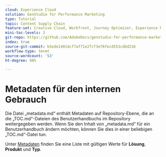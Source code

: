 ```yaml
---
cloud: Experience Cloud
solution: GenStudio for Performance Marketing
type: Tutorial
topic: Content Supply Chain
feature-set: Creative Cloud, Workfront, Journey Optimizer, Experience Manager, Experience Manager Sites, Experience Manager Assets, GenStudio
mini-toc-levels: 2
git-repo: https://github.com/AdobeDocs/genstudio-for-performance-marketing-learn.de-DE
index: true
source-git-commit: b5ede14014cf7af71e2fcf3e76fecd553cdbd216
workflow-type: tm+mt
source-wordcount: '53'
ht-degree: 98%

---
```



# Metadaten für den internen Gebrauch

Die Datei „metadata.md“ enthält Metadaten auf Repository-Ebene, die an die „TOC.md“-Dateien des Benutzerhandbuchs im Repository weitergegeben werden. Wenn Sie den Inhalt von „metadata.md“ für ein Benutzerhandbuch ändern möchten, können Sie dies in einer beliebigen „TOC.md“-Datei tun.

Unter [Metadaten](https://experienceleague.adobe.com/docs/authoring-guide-exl/using/editing/user-guide-setup/metadata.html?lang=de) finden Sie eine Liste mit gültigen Werte für **Lösung**, **Produkt** und **Typ**.
